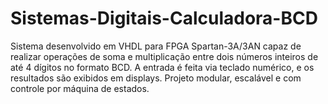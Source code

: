 # Sistemas-Digitais-Calculadora-BCD
Sistema desenvolvido em VHDL para FPGA Spartan-3A/3AN capaz de realizar operações de soma e multiplicação entre dois números inteiros de até 4 dígitos no formato BCD. A entrada é feita via teclado numérico, e os resultados são exibidos em displays. Projeto modular, escalável e com controle por máquina de estados.
